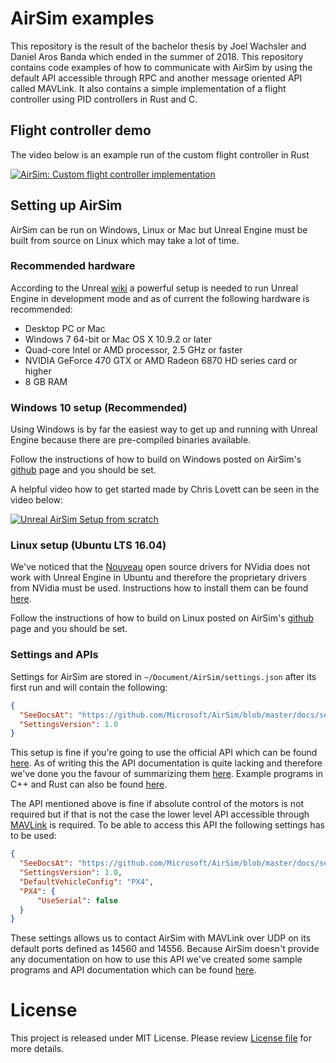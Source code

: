 # AirSim examples
This repository is the result of the bachelor thesis by Joel Wachsler and Daniel Aros Banda which ended in the summer of 2018. This repository contains code examples of how to communicate with AirSim by using the default API accessible through RPC and another message oriented API called MAVLink. It also contains a simple implementation of a flight controller using PID controllers in Rust and C.

## Flight controller demo

The video below is an example run of the custom flight controller in Rust

<a href="http://www.youtube.com/watch?feature=player_embedded&v=FlQWmxS77yw" target="_blank"><img src="http://img.youtube.com/vi/FlQWmxS77yw/0.jpg" alt="AirSim: Custom flight controller implementation" /></a>

## Setting up AirSim

AirSim can be run on Windows, Linux or Mac but Unreal Engine must be built from source on Linux which may take a lot of time.

### Recommended hardware

According to the Unreal [wiki](https://wiki.unrealengine.com/Recommended_Hardware) a powerful setup is needed to run Unreal Engine in development mode and as of current the following hardware is recommended:

- Desktop PC or Mac
- Windows 7 64-bit or Mac OS X 10.9.2 or later
- Quad-core Intel or AMD processor, 2.5 GHz or faster
- NVIDIA GeForce 470 GTX or AMD Radeon 6870 HD series card or higher
- 8 GB RAM

### Windows 10 setup (Recommended)

Using Windows is by far the easiest way to get up and running with Unreal Engine because there are pre-compiled binaries available.

Follow the instructions of how to build on Windows posted on AirSim's [github](https://github.com/Microsoft/AirSim/blob/master/docs/build_windows.md) page and you should be set.

A helpful video how to get started made by Chris Lovett can be seen in the video below:

<a href="http://www.youtube.com/watch?feature=player_embedded&v=1oY8Qu5maQQ" target="_blank"><img src="http://img.youtube.com/vi/1oY8Qu5maQQ/0.jpg" alt="Unreal AirSim Setup from scratch" /></a>

### Linux setup (Ubuntu LTS 16.04)

We've noticed that the [Nouveau](https://nouveau.freedesktop.org/wiki/) open source drivers for NVidia does not work with Unreal Engine in Ubuntu and therefore the proprietary drivers from NVidia must be used. Instructions how to install them can be found [here](https://gist.github.com/wangruohui/df039f0dc434d6486f5d4d098aa52d07).

Follow the instructions of how to build on Linux posted on AirSim's [github](https://github.com/Microsoft/AirSim/blob/master/docs/build_linux.md) page and you should be set.

### Settings and APIs

Settings for AirSim are stored in `~/Document/AirSim/settings.json` after its first run and will contain the following:

```json
{
  "SeeDocsAt": "https://github.com/Microsoft/AirSim/blob/master/docs/settings.md",
  "SettingsVersion": 1.0
}
```

This setup is fine if you're going to use the official API which can be found [here](https://github.com/Microsoft/AirSim/blob/master/docs/apis.md). As of writing this the API documentation is quite lacking and therefore we've done you the favour of summarizing them [here](code/rpc/README.md). Example programs in C++ and Rust can also be found [here](code/rpc/).

The API mentioned above is fine if absolute control of the motors is not required but if that is not the case the lower level API accessible through [MAVLink](http://qgroundcontrol.org/mavlink/start) is required. To be able to access this API the following settings has to be used:

```json
{
  "SeeDocsAt": "https://github.com/Microsoft/AirSim/blob/master/docs/settings.md",
  "SettingsVersion": 1.0,
  "DefaultVehicleConfig": "PX4",
  "PX4": {
      "UseSerial": false
  }
}
```

These settings allows us to contact AirSim with MAVLink over UDP on its default ports defined as 14560 and 14556. Because AirSim doesn't provide any documentation on how to use this API we've created some sample programs and API documentation which can be found [here](code/mavlink).

# License
This project is released under MIT License. Please review [License file](LICENSE) for more details.
